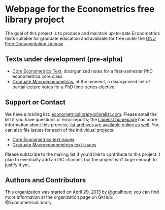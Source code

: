 Webpage for the Econometrics free library project
=================================================


The goal of this project is to produce and maintain up-to-date Econometrics texts suitable for graduate education and available for free under the [GNU Free Documentation License](http://www.gnu.org/copyleft/fdl.html).

Texts under development (pre-alpha)
-----------------------------------

* [Core Econometrics Text](https://github.com/EconometricsLibrary/GraduateText), disorganized notes for a first-semester PhD econometrics core class.
* [Graduate Macroeconometrics](https://github.com/EconometricsLibrary/MacroeconometricsText), at the moment, a disorganized set of partial lecture notes for a PhD time-series elective.

Support or Contact
------------------

We have a mailing list: <econometricslibrary@librelist.com>.  Please email the list if you have questions or error reports; the [Librelist homepage](http://librelist.com/) has more information about this process; [list archives are available online as well](http://librelist.com/browser/econometricslibrary/).  You can also file issues for each of the individual projects:
* [Core Econometrics text issues](https://github.com/EconometricsLibrary/GraduateText/issues)
* [Graduate Macroeconometrics text issues](https://github.com/EconometricsLibrary/MacroeconometricsText/issues)

Please subscribe to the mailing list if you'd like to contribute to this project.  I plan to eventually add an IRC channel, but the project isn't large enough to justify it yet.

Authors and Contributors
------------------------

This organization was started on April 29, 2013 by @gcalhoun; you can find more information at the organization page on GitHub: @EconometricsLibrary.
